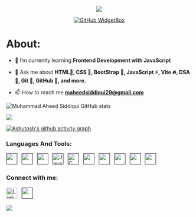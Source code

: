 <div align="center">

![](https://capsule-render.vercel.app/api?type=waving&height=300&color=gradient&customColorList=9&text=Hi%20👋,%20I'm%20Muhammad%20Aheed%20‍💻&desc=Frontend%20Developer%20|%20Crafting%20Responsive%20Web%20Interfaces&descAlign=50&descAlignY=58&fontSize=50&fontAlign=50&fontAlignY=33)

[![GitHub WidgetBox](https://github-widgetbox.vercel.app/api/profile?username=Aheed-Siddiqui-Official&data=followers,repositories,commits&theme=darkmode&hide_border=true&font=Roboto)](https://github.com/Aheed-Siddiqui-Official)

</div>

<h1>About:</h1>

- 🌱 I’m currently learning **Frontend Development with JavaScript**

- 💬 Ask me about **HTML📄, CSS 🎨, BootStrap 🧰, JavaScript ⚡, Vite 🔥, DSA 🧠, Git 🔀, GitHub 🐙, and more.**

- 📫 How to reach me **maheedsiddiqui29@gmail.com**



![Muhammad Aheed Siddiqui GitHub stats](https://github-readme-stats.vercel.app/api?username=Aheed-Siddiqui-Official&show_icons=true&bg_color=00000000)

<p><img align="center" src="http://github-readme-streak-stats.herokuapp.com?user=Aheed-Siddiqui-Official&theme=dark&background=000000"/></p>

[![Ashutosh's github activity graph](https://github-readme-activity-graph.vercel.app/graph?username=Aheed-Siddiqui-Official&bg_color=000000&color=00ffee&line=ffffff&point=0008ff&area=true&hide_border=true)](https://github.com/ashutosh00710/github-readme-activity-graph)

### Languages And Tools:

<a href="" title="HTML" target="_blank" rel="noreferrer"><img src="https://www.vectorlogo.zone/logos/w3_html5/w3_html5-icon.svg" alt="" width="30" height="30"/></a>&nbsp;&nbsp;
<a href="" title="CSS" target="_blank" rel="noreferrer"><img src="https://skillicons.dev/icons?i=css" alt="" width="30" height="30"/></a>&nbsp;&nbsp;
<a href="" title="BOOTSTRAP" target="_blank" rel="noreferrer"><img src="https://skillicons.dev/icons?i=bootstrap" alt="" width="30" height="30"/></a>&nbsp;&nbsp;
<a href="" target="_blank" title="JavaScript" rel="noreferrer"><img src="https://www.freepnglogos.com/uploads/javascript-png/javascript-vector-logo-yellow-png-transparent-javascript-vector-12.png" alt="JavaScript" width="30" height="30"/></a>&nbsp;&nbsp;
<a href="" title="CPP" target="_blank" rel="noreferrer"><img src="https://upload.wikimedia.org/wikipedia/commons/3/32/C%2B%2B_logo.png" alt="C" width="30" height="30"/></a>&nbsp;&nbsp;
<a href="" title="JAVA" target="_blank" rel="noreferrer"><img src="https://skillicons.dev/icons?i=java" alt="" width="30" height="30"/></a>&nbsp;&nbsp;
<a href="" title="C" target="_blank" rel="noreferrer"><img src="https://skillicons.dev/icons?i=c" alt="" width="30" height="30"/></a>&nbsp;&nbsp;
<a href="" title="Git" target="_blank" rel="noreferrer"><img src="https://www.vectorlogo.zone/logos/git-scm/git-scm-icon.svg" alt="" width="30" height="30"/></a>&nbsp;&nbsp;
<a href="" title="Git Hub" target="_blank" rel="noreferrer"><img src="https://www.vectorlogo.zone/logos/github/github-tile.svg" alt="" width="30" height="30"/></a>&nbsp;&nbsp;
<a href="" title="Post Man" target="_blank" rel="noreferrer"><img src="https://skillicons.dev/icons?i=postman" alt="" width="30" height="30"/></a>&nbsp;&nbsp;

<h3>Connect with me:</h3>

<a href="https://www.linkedin.com/in/muhammad-aheed-siddiqui-b1233a2a2/" title="Muhammad Aheed Siddiqui" target="_blank" rel="noreferrer"><img src="https://www.vectorlogo.zone/logos/linkedin/linkedin-tile.svg" alt="LinkedIn" width="30" height="30"/></a>&nbsp;&nbsp;
<a href="" title="Gmail" target="_blank" rel="noreferrer"><img src="https://skillicons.dev/icons?i=gmail" alt="" width="30" height="30"/></a>&nbsp;&nbsp;


![](https://capsule-render.vercel.app/api?type=waving&height=150&color=gradient&customColorList=9&descAlign=47&descAlignY=58&fontSize=50&fontAlign=50&fontAlignY=33&section=footer)
  

